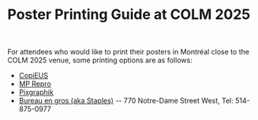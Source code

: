 # Poster Printing Guide at COLM 2025

<br>

For attendees who would like to print their posters in Montréal close to the COLM 2025 venue, some printing options are as follows:

- [CopiEUS](https://www.copieus.mcgilleus.ca/)
- [MP Repro](https://www.mprepro.com/en/)
- [Pixgraphik](https://pixgraphik.com/)
- [Bureau en gros (aka Staples)](https://stores.staples.ca/qc/montreal/office-supplies-ca-22.html) -- 770 Notre-Dame Street West, Tel: 514-875-0977


<br><br><br><br><br><br><br><br><br><br><br><br><br><br><br><br><br><br><br><br><br>